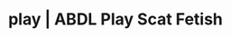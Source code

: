 ---
categories:
- E-Girl Erotica
- Latex Fetish
- Digital Dominance
- Alt Aesthetic
- Sapphic Desires
image: /assets/images/1747713803418.webp
layout: post
schema:
  description: Premium adult content featuring Scat Fetish, ABDL Play. High-quality
    images with provocative themes.
  keywords:
  - ABDL Play
  - Scat Fetish
  - ASMR Porn
  - Alt Romance
  - Latex Fetish
  - POV Erotica
  - Self-Pleasure
  name: 1747713803418 | Scat Fetish ABDL Play
  type: VisualArtwork
seo:
  description: Featured content with high-quality ABDL Play, Scat Fetish. HD images
    available.
  keywords: ABDL Play, Scat Fetish
  og_image: /assets/images/1747713803418.webp
  schema_type: VisualArtwork
tags:
- '#play'
- Scat Fetish
- ABDL Play
title: play | ABDL Play Scat Fetish
---